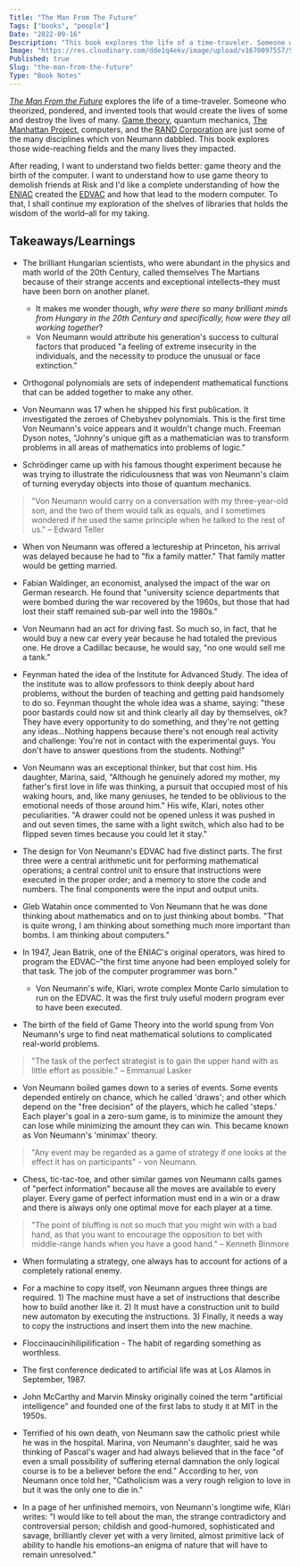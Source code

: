 ```yaml
---
Title: "The Man From The Future"
Tags: ["books", "people"]
Date: "2022-09-16"
Description: "This book explores the life of a time-traveler. Someone who theorized, pondered, and invented tools that would create the lives of some and destroy the lives of many."
Image: "https://res.cloudinary.com/dde1q4ekv/image/upload/v1670097557/56155133_hgijwv.jpg"
Published: true
Slug: "the-man-from-the-future"
Type: "Book Notes"
---
```

*[The Man From the Future](https://www.amazon.com/Man-Future-Visionary-Life-Neumann-ebook/dp/B098TYZN67?crid=3FM501TO8DIZ6&keywords=The%20Man%20From%20The%20Future&qid=1657608834&sprefix=the%20man%20from%20the%20future,aps,140&sr=8-1&linkCode=sl1&tag=slatestarcode-20&linkId=90b726e6acb3d8ccb1fe7b31e3d3ab21&language=en_US&ref_=as_li_ss_tl)* explores the life of a time-traveler. Someone who theorized, pondered, and invented tools that would create the lives of some and destroy the lives of many. [Game theory](https://en.wikipedia.org/wiki/Game_theory), quantum mechanics, [The Manhattan Project](https://en.wikipedia.org/wiki/Manhattan_Project), computers, and the [RAND Corporation](https://www.rand.org/) are just some of the many disciplines which von Neumann dabbled. This book explores those wide-reaching fields and the many lives they impacted.

After reading, I want to understand two fields better: game theory and the birth of the computer. I want to understand how to use game theory to demolish friends at Risk and I'd like a complete understanding of how the [ENIAC](https://en.wikipedia.org/wiki/ENIAC) created the [EDVAC](https://en.wikipedia.org/wiki/EDVAC) and how that lead to the modern computer. To that, I shall continue my exploration of the shelves of libraries that holds the wisdom of the world–all for my taking.

## Takeaways/Learnings
- The brilliant Hungarian scientists, who were abundant in the physics and math world of the 20th Century, called themselves The Martians because of their strange accents and exceptional intellects–they must have been born on another planet.
	- It makes me wonder though, *why were there so many brilliant minds from Hungary in the 20th Century and specifically, how were they all working together*?
	- Von Neumann would attribute his generation's success to cultural factors that produced "a feeling of extreme insecurity in the individuals, and the necessity to produce the unusual or face extinction."

- Orthogonal polynomials are sets of independent mathematical functions that can be added together to make any other.

- Von Neumann was 17 when he shipped his first publication. It investigated the zeroes of Chebyshev polynomials. This is the first time Von Neumann's voice appears and it wouldn't change much. Freeman Dyson notes, "Johnny's unique gift as a mathematician was to transform problems in all areas of mathematics into problems of logic."

- Schrödinger came up with his famous thought experiment because he was trying to illustrate the ridiculousness that was von Neumann's claim of turning everyday objects into those of quantum mechanics.

> "Von Neumann would carry on a conversation with my three-year-old son, and the two of them would talk as equals, and I sometimes wondered if he used the same principle when he talked to the rest of us." – Edward Teller

- When von Neumann was offered a lectureship at Princeton, his arrival was delayed because he had to "fix a family matter." That family matter would be getting married.

- Fabian Waldinger, an economist, analysed the impact of the war on German research. He found that "university science departments that were bombed during the war recovered by the 1960s, but those that had lost their staff remained sub-par well into the 1980s."

- Von Neumann had an act for driving fast. So much so, in fact, that he would buy a new car every year because he had totaled the previous one. He drove a Cadillac because, he would say, "no one would sell me a tank."

- Feynman hated the idea of the Institute for Advanced Study. The idea of the institute was to allow professors to think deeply about hard problems, without the burden of teaching and getting paid handsomely to do so. Feynman thought the whole idea was a shame, saying: "these poor bastards could now sit and think clearly all day by themselves, ok? They have every opportunity to do something, and they're not getting any ideas...Nothing happens because there's not enough real activity and challenge: You're not in contact with the experimental guys. You don't have to answer questions from the students. Nothing!"

- Von Neumann was an exceptional thinker, but that cost him. His daughter, Marina, said, "Although he genuinely adored my mother, my father's first love in life was thinking, a pursuit that occupied most of his waking hours, and, like many geniuses, he tended to be oblivious to the emotional needs of those around him." His wife, Klari, notes other peculiarities. "A drawer could not be opened unless it was pushed in and out seven times, the same with a light switch, which also had to be flipped seven times because you could let it stay."

- The design for Von Neumann's EDVAC had five distinct parts. The first three were a central arithmetic unit for performing mathematical operations; a central control unit to ensure that instructions were executed in the proper order; and a memory to store the code and numbers. The final components were the input and output units.

- Gleb Watahin once commented to Von Neumann that he was done thinking about mathematics and on to just thinking about bombs. "That is quite wrong, I am thinking about something much more important than bombs. I am thinking about computers."

- In 1947, Jean Batrik, one of the ENIAC's original operators, was hired to program the EDVAC–"the first time anyone had been employed solely for that task. The job of the computer programmer was born."

	- Von Neumann's wife, Klari, wrote complex Monte Carlo simulation to run on the EDVAC. It was the first truly useful modern program ever to have been executed.

- The birth of the field of Game Theory into the world spung from Von Neumann's urge to find neat mathematical solutions to complicated real-world problems.

> "The task of the perfect strategist is to gain the upper hand with as little effort as possible." – Emmanual Lasker

- Von Neumann boiled games down to a series of events. Some events depended entirely on chance, which he called 'draws'; and other which depend on the "free decision" of the players, which he called 'steps.' Each player's goal in a zero-sum game, is to minimize the amount they can lose while minimizing the amount they can win. This became known as Von Neumann's 'minimax' theory.

> "Any event may be regarded as a game of strategy if one looks at the effect it has on participants" - von Neumann.

- Chess, tic-tac-toe, and other similar games von Neumann calls games of "perfect information" because all the moves are available to every player. Every game of perfect information must end in a win or a draw and there is always only one optimal move for each player at a time.

> "The point of bluffing is not so much that you might win with a bad hand, as that you want to encourage the opposition to bet with middle-range hands when you have a good hand." – Kenneth Binmore

- When formulating a strategy, one always has to account for actions of a completely rational enemy.

- For a machine to copy itself, von Neumann argues three things are required. 1) The machine must have a set of instructions that describe how to build another like it. 2) It must have a construction unit to build new automaton by executing the instructions. 3) Finally, it needs a way to copy the instructions and insert them into the new machine.

- Floccinaucinihilipilification - The habit of regarding something as worthless.

- The first conference dedicated to artificial life was at Los Alamos in September, 1987.

- John McCarthy and Marvin Minsky originally coined the term "artificial intelligence" and founded one of the first labs to study it at MIT in the 1950s.

- Terrified of his own death, von Neumann saw the catholic priest while he was in the hospital. Marina, von Neumann's daughter, said he was thinking of Pascal's wager and had always believed that in the face "of even a small possibility of suffering eternal damnation the only logical course is to be a believer before the end." According to her, von Neumann once told her, "Catholicism was a very rough religion to love in but it was the only one to die in."

- In a page of her unfinished memoirs, von Neumann's longtime wife, Klári writes: "I would like to tell about the man, the strange contradictory and controversial person; childish and good-humored, sophisticated and savage, brilliantly clever yet with a very limited, almost primitive lack of ability to handle his emotions–an enigma of nature that will have to remain unresolved."
